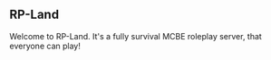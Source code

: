 ## RP-Land

Welcome to RP-Land. It's a fully survival MCBE roleplay server, that everyone can play!



